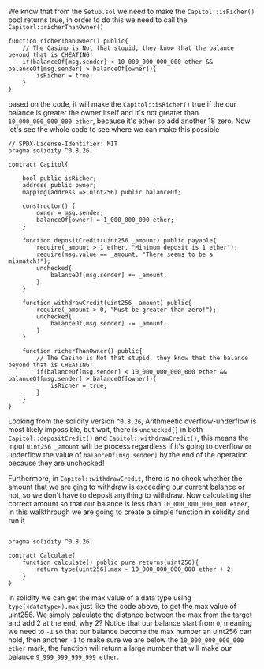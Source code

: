 We know that from the `Setup.sol` we need to make the `Capitol::isRicher()` bool returns true, in order to do this we need to call the `Capitorl::richerThanOwner()`   

```solidity
function richerThanOwner() public{
    // The Casino is Not that stupid, they know that the balance beyond that is CHEATING!
    if(balanceOf[msg.sender] < 10_000_000_000_000 ether && balanceOf[msg.sender] > balanceOf[owner]){
        isRicher = true;
    }
}
```

based on the code, it will make the `Capitol::isRicher()` true if the our balance is greater the owner itself and it's not greater than `10_000_000_000_000 ether`, because it's ether so add another 18 zero. Now let's see the whole code to see where we can make this possible

```solidity
// SPDX-License-Identifier: MIT
pragma solidity ^0.8.26;

contract Capitol{
    
    bool public isRicher;
    address public owner;
    mapping(address => uint256) public balanceOf;

    constructor() {
        owner = msg.sender;
        balanceOf[owner] = 1_000_000_000 ether;
    }

    function depositCredit(uint256 _amount) public payable{
        require(_amount > 1 ether, "Minimum deposit is 1 ether");
        require(msg.value == _amount, "There seems to be a mismatch!");
        unchecked{
            balanceOf[msg.sender] += _amount;
        }
    }

    function withdrawCredit(uint256 _amount) public{
        require(_amount > 0, "Must be greater than zero!");
        unchecked{
            balanceOf[msg.sender] -= _amount;
        }
    }

    function richerThanOwner() public{
        // The Casino is Not that stupid, they know that the balance beyond that is CHEATING!
        if(balanceOf[msg.sender] < 10_000_000_000_000 ether && balanceOf[msg.sender] > balanceOf[owner]){
            isRicher = true;
        }
    }
}
```
Looking from the solidity version `^0.8.26`, Arithmeetic overflow-underflow is most likely impossible, but wait, there is `unchecked{}` in both `Capitol::depositCredit()` and `Capitol::withdrawCredit()`, this means the input `uint256 _amount` will be process regardless if it's going to overflow or underflow the value of `balanceOf[msg.sender]` by the end of the operation because they are unchecked!  

Furthermore, in `Capitol::withdrawCredit`, there is no check whether the amount that we are ging to withdraw is exceeding our current balance or not, so we don't have to deposit anything to withdraw. Now calculating the correct amount so that our balance is less than `10_000_000_000_000 ether`, in this walkthrough we are going to create a simple function in solidity and run it  

```solidity

pragma solidity ^0.8.26;

contract Calculate{
    function calculate() public pure returns(uint256){
        return type(uint256).max - 10_000_000_000_000 ether + 2;
    }
}
```

In solidity we can get the max value of a data type using `type(<datatype>).max` just like the code above, to get the max value of uint256. We simply calculate the distance between the max from the target and add 2 at the end, why 2? Notice that our balance start from `0`, meaning we need to `-1` so that our balance become the max number an uint256 can hold, then another `-1` to make sure we are below the `10_000_000_000_000 ether` mark, the function will return a large number that will make our balance `9_999_999_999_999 ether`. 